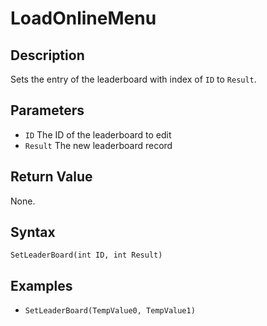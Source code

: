 # LoadOnlineMenu

## Description
Sets the entry of the leaderboard with index of `ID` to `Result`.

## Parameters
- `ID`
The ID of the leaderboard to edit
- `Result`
The new leaderboard record

## Return Value
None.

## Syntax
```SetLeaderBoard(int ID, int Result)```

## Examples
- ```SetLeaderBoard(TempValue0, TempValue1)```